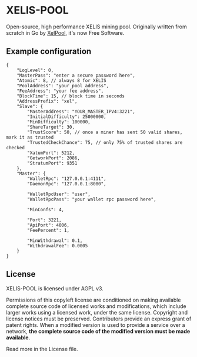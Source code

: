 # XELIS-POOL
Open-source, high performance XELIS mining pool.
Originally written from scratch in Go by [XelPool](https://XelPool.com/), it's now Free Software.

## Example configuration

```jsonc
{
	"LogLevel": 0,
	"MasterPass": "enter a secure password here",
	"Atomic": 8, // always 8 for XELIS
	"PoolAddress": "your pool address",
	"FeeAddress": "your fee address",
	"BlockTime": 15, // block time in seconds
	"AddressPrefix": "xel",
	"Slave": {
		"MasterAddress": "YOUR_MASTER_IPV4:3221",
		"InitialDifficulty": 25000000,
		"MinDifficulty": 100000,
		"ShareTarget": 30,
		"TrustScore": 50, // once a miner has sent 50 valid shares, mark it as trusted
		"TrustedCheckChance": 75, // only 75% of trusted shares are checked
		"XatumPort": 5212,
		"GetworkPort": 2086,
		"StratumPort": 9351
	},
	"Master": {
		"WalletRpc": "127.0.0.1:4111",
		"DaemonRpc": "127.0.0.1:8080",

		"WalletRpcUser": "user",
		"WalletRpcPass": "your wallet rpc password here",

		"MinConfs": 4,

		"Port": 3221,
		"ApiPort": 4006,
		"FeePercent": 1,

		"MinWithdrawal": 0.1,
		"WithdrawalFee": 0.0005
	}
}
```

## License
XELIS-POOL is licensed under AGPL v3.

Permissions of this copyleft license are conditioned on making available complete source code of licensed works and modifications, which include larger works using a licensed work, under the same license. Copyright and license notices must be preserved. Contributors provide an express grant of patent rights. When a modified version is used to provide a service over a network, **the complete source code of the modified version must be made available**. 

Read more in the License file.
